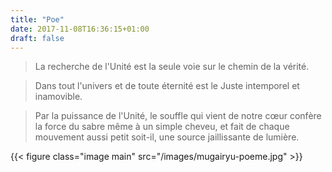 ```yaml
---
title: "Poe"
date: 2017-11-08T16:36:15+01:00
draft: false
---
```

>La recherche de l'Unité est la seule voie sur le chemin de la vérité.
 
>Dans tout l'univers et de toute éternité est le Juste intemporel et inamovible.
 
>Par la puissance de l'Unité, le souffle qui vient de notre cœur confère la force du sabre même à un simple cheveu, et fait de chaque mouvement aussi petit soit-il, une source jaillissante de lumière.

{{< figure class="image main" src="/images/mugairyu-poeme.jpg" >}}
